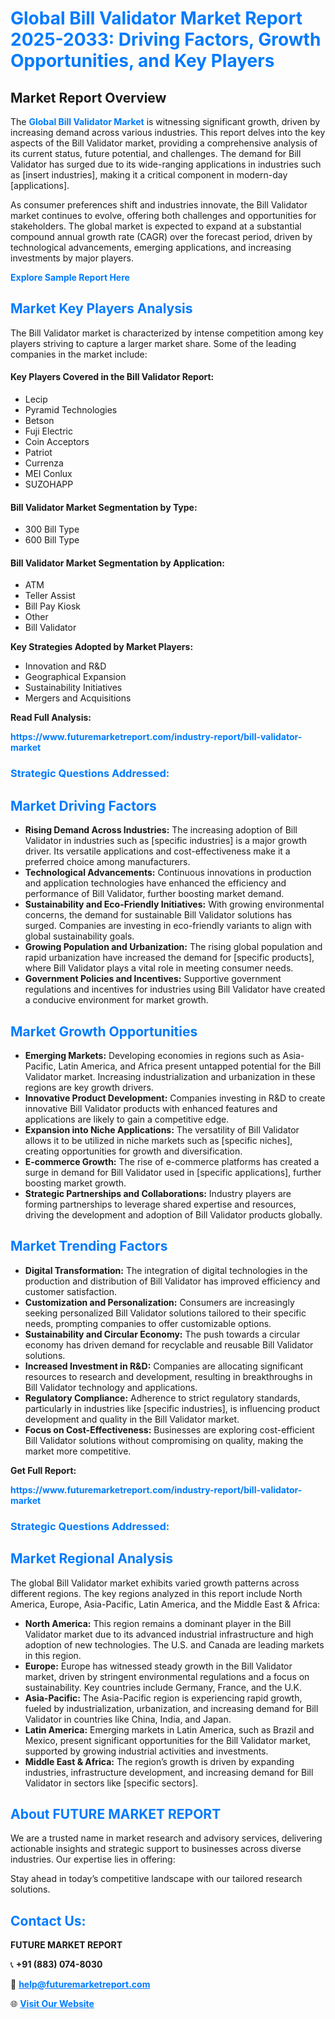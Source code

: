 <h1 style="color: #007BFF;">Global Bill Validator Market Report 2025-2033: Driving Factors, Growth Opportunities, and Key Players</h1>

<section id="overview">
<h2>Market Report Overview</h2>
<p>The <a href="https://www.futuremarketreport.com/industry-report/bill-validator-market" style="color: #007BFF; text-decoration: none;"><strong>Global Bill Validator Market</strong></a> is witnessing significant growth, driven by increasing demand across various industries. This report delves into the key aspects of the Bill Validator market, providing a comprehensive analysis of its current status, future potential, and challenges. The demand for Bill Validator has surged due to its wide-ranging applications in industries such as [insert industries], making it a critical component in modern-day [applications].</p>
<p>As consumer preferences shift and industries innovate, the Bill Validator market continues to evolve, offering both challenges and opportunities for stakeholders. The global market is expected to expand at a substantial compound annual growth rate (CAGR) over the forecast period, driven by technological advancements, emerging applications, and increasing investments by major players.</p>
</section>

<section id="overview">
<p><a href="https://www.futuremarketreport.com/request-sample/reportId=127901" style="color: #007BFF; text-decoration: none;"><strong>Explore Sample Report Here</strong></a></p>
</section>

<section id="key-players">
<h2 style="color: #007BFF;">Market Key Players Analysis</h2>
<p>The Bill Validator market is characterized by intense competition among key players striving to capture a larger market share. Some of the leading companies in the market include:</p>
<h4>Key Players Covered in the Bill Validator Report:</h4>
<ul><li>Lecip</li><li>Pyramid Technologies</li><li>Betson</li><li>Fuji Electric</li><li>Coin Acceptors</li><li>Patriot</li><li>Currenza</li><li>MEI Conlux</li><li>SUZOHAPP</li></ul>
<h4>Bill Validator Market Segmentation by Type:</h4>
<ul><li>300 Bill Type</li><li>600 Bill Type</li></ul>

<h4>Bill Validator Market Segmentation by Application:</h4>
<ul><li>ATM</li><li>Teller Assist</li><li>Bill Pay Kiosk</li><li>Other</li><li>Bill Validator</li></ul>
<p><strong>Key Strategies Adopted by Market Players:</strong></p>
<ul>
<li>Innovation and R&D</li>
<li>Geographical Expansion</li>
<li>Sustainability Initiatives</li>
<li>Mergers and Acquisitions</li>
</ul>
</section>

<section>
<p><strong>Read Full Analysis: </strong></p><a href="https://www.futuremarketreport.com/industry-report/bill-validator-market" style="color: #007BFF; text-decoration: none;"><strong>https://www.futuremarketreport.com/industry-report/bill-validator-market</strong></a>
<h3 style="color: #007BFF;">Strategic Questions Addressed:</h3>
</section>

<section id="driving-factors">
<h2 style="color: #007BFF;">Market Driving Factors</h2>
<ul>
<li><strong>Rising Demand Across Industries:</strong> The increasing adoption of Bill Validator in industries such as [specific industries] is a major growth driver. Its versatile applications and cost-effectiveness make it a preferred choice among manufacturers.</li>
<li><strong>Technological Advancements:</strong> Continuous innovations in production and application technologies have enhanced the efficiency and performance of Bill Validator, further boosting market demand.</li>
<li><strong>Sustainability and Eco-Friendly Initiatives:</strong> With growing environmental concerns, the demand for sustainable Bill Validator solutions has surged. Companies are investing in eco-friendly variants to align with global sustainability goals.</li>
<li><strong>Growing Population and Urbanization:</strong> The rising global population and rapid urbanization have increased the demand for [specific products], where Bill Validator plays a vital role in meeting consumer needs.</li>
<li><strong>Government Policies and Incentives:</strong> Supportive government regulations and incentives for industries using Bill Validator have created a conducive environment for market growth.</li>
</ul>
</section>

<section id="growth-opportunities">
<h2 style="color: #007BFF;">Market Growth Opportunities</h2>
<ul>
<li><strong>Emerging Markets:</strong> Developing economies in regions such as Asia-Pacific, Latin America, and Africa present untapped potential for the Bill Validator market. Increasing industrialization and urbanization in these regions are key growth drivers.</li>
<li><strong>Innovative Product Development:</strong> Companies investing in R&D to create innovative Bill Validator products with enhanced features and applications are likely to gain a competitive edge.</li>
<li><strong>Expansion into Niche Applications:</strong> The versatility of Bill Validator allows it to be utilized in niche markets such as [specific niches], creating opportunities for growth and diversification.</li>
<li><strong>E-commerce Growth:</strong> The rise of e-commerce platforms has created a surge in demand for Bill Validator used in [specific applications], further boosting market growth.</li>
<li><strong>Strategic Partnerships and Collaborations:</strong> Industry players are forming partnerships to leverage shared expertise and resources, driving the development and adoption of Bill Validator products globally.</li>
</ul>
</section>

<section id="trending-factors">
<h2 style="color: #007BFF;">Market Trending Factors</h2>
<ul>
<li><strong>Digital Transformation:</strong> The integration of digital technologies in the production and distribution of Bill Validator has improved efficiency and customer satisfaction.</li>
<li><strong>Customization and Personalization:</strong> Consumers are increasingly seeking personalized Bill Validator solutions tailored to their specific needs, prompting companies to offer customizable options.</li>
<li><strong>Sustainability and Circular Economy:</strong> The push towards a circular economy has driven demand for recyclable and reusable Bill Validator solutions.</li>
<li><strong>Increased Investment in R&D:</strong> Companies are allocating significant resources to research and development, resulting in breakthroughs in Bill Validator technology and applications.</li>
<li><strong>Regulatory Compliance:</strong> Adherence to strict regulatory standards, particularly in industries like [specific industries], is influencing product development and quality in the Bill Validator market.</li>
<li><strong>Focus on Cost-Effectiveness:</strong> Businesses are exploring cost-efficient Bill Validator solutions without compromising on quality, making the market more competitive.</li>
</ul>
</section>

<section>
<p><strong>Get Full Report: </strong></p><a href="https://www.futuremarketreport.com/industry-report/bill-validator-market" style="color: #007BFF; text-decoration: none;"><strong>https://www.futuremarketreport.com/industry-report/bill-validator-market</strong></a>
<h3 style="color: #007BFF;">Strategic Questions Addressed:</h3>
</section>


<section id="regional-analysis">
<h2 style="color: #007BFF;">Market Regional Analysis</h2>
<p>The global Bill Validator market exhibits varied growth patterns across different regions. The key regions analyzed in this report include North America, Europe, Asia-Pacific, Latin America, and the Middle East & Africa:</p>
<ul>
<li><strong>North America:</strong> This region remains a dominant player in the Bill Validator market due to its advanced industrial infrastructure and high adoption of new technologies. The U.S. and Canada are leading markets in this region.</li>
<li><strong>Europe:</strong> Europe has witnessed steady growth in the Bill Validator market, driven by stringent environmental regulations and a focus on sustainability. Key countries include Germany, France, and the U.K.</li>
<li><strong>Asia-Pacific:</strong> The Asia-Pacific region is experiencing rapid growth, fueled by industrialization, urbanization, and increasing demand for Bill Validator in countries like China, India, and Japan.</li>
<li><strong>Latin America:</strong> Emerging markets in Latin America, such as Brazil and Mexico, present significant opportunities for the Bill Validator market, supported by growing industrial activities and investments.</li>
<li><strong>Middle East & Africa:</strong> The region’s growth is driven by expanding industries, infrastructure development, and increasing demand for Bill Validator in sectors like [specific sectors].</li>
</ul>
</section>

<footer>
<h2 style="color: #007BFF;">About FUTURE MARKET REPORT</h2>
<p>We are a trusted name in market research and advisory services, delivering actionable insights and strategic support to businesses across diverse industries. Our expertise lies in offering:</p>

<p>Stay ahead in today’s competitive landscape with our tailored research solutions.</p>

<h2 style="color: #007BFF;">Contact Us:</h2>
<p><strong>FUTURE MARKET REPORT</strong></p>
<p>📞 <strong>+91 (883) 074-8030</strong></p>
<p>📧 <strong><a href="mailto:help@futuremarketreport.com" style="color: #007BFF;">help@futuremarketreport.com</a></strong></p>
<p>🌐 <strong><a href="https://www.futuremarketreport.com/" style="color: #007BFF;">Visit Our Website</a></strong></p>
</footer>